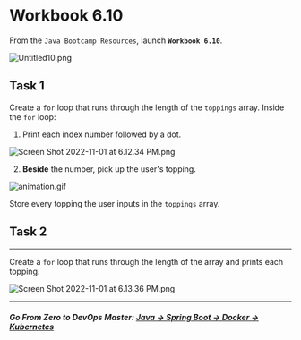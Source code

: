# Workbook 6.10

From the `Java Bootcamp Resources`, launch **`Workbook 6.10`**.

![Untitled10.png](https://img-c.udemycdn.com/redactor/raw/article_lecture/2025-01-04_01-51-35-2ba72054f118ad956e6133e9d04f4f11.png)


## Task 1

Create a `for` loop that runs through the length of the `toppings` array. Inside the `for` loop:

1.  Print each index number followed by a dot.

![Screen Shot 2022-11-01 at 6.12.34 PM.png](https://img-c.udemycdn.com/redactor/raw/article_lecture/2025-01-04_01-51-35-070fd08db7005dbe11a6cbf71c708e9c.png)

2.  **Beside** the number, pick up the user's topping.

![animation.gif](https://img-c.udemycdn.com/redactor/raw/article_lecture/2025-01-04_01-51-36-c65493a118ddb0626ec5e5a91bd6906a.gif)

Store every topping the user inputs in the `toppings` array.

## Task 2
------

Create a `for` loop that runs through the length of the array and prints each topping.

![Screen Shot 2022-11-01 at 6.13.36 PM.png](https://img-c.udemycdn.com/redactor/raw/article_lecture/2025-01-04_01-51-36-6e1efa37274a953a8d21471b6921180d.png)

----------
##### **Go From Zero to DevOps Master**: *[Java → Spring Boot → Docker → Kubernetes](https://rslim087a.github.io/zero-devops-roadmap/)*